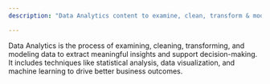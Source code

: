 ```yaml
---
description: "Data Analytics content to examine, clean, transform & model data for meaningful insights; leverage statistical analysis, visualization, & machine learning."

---
```

Data Analytics is the process of examining, cleaning, transforming, and modeling data to extract meaningful insights and support decision-making. It includes techniques like statistical analysis, data visualization, and machine learning to drive better business outcomes.

